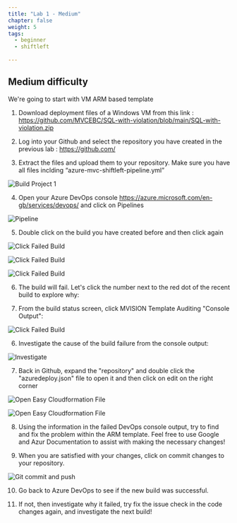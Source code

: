 ```yaml
---
title: "Lab 1 - Medium"
chapter: false
weight: 5
tags:
  - beginner
  - shiftleft
  
---
```

## Medium difficulty

We're going to start with VM ARM based template

1. Download deployment files of a Windows VM from this link :  https://github.com/MVCEBC/SQL-with-violation/blob/main/SQL-with-violation.zip

2. Log into your Github and select the repository you have created in the previous lab : https://github.com/

3. Extract the files and upload them to your repository. Make sure you have all files inclding “azure-mvc-shiftleft-pipeline.yml”

  ![Build Project 1](/images/mfe/arm-vm.png?classes=border,shadow)
  
4. Open your Azure DevOps console  https://azure.microsoft.com/en-gb/services/devops/  and click on Pipelines

  ![Pipeline](/images/mfe/pipeline.png?classes=border,shadow)
  
5. Double click on the build you have created before and then click again 

![Click Failed Build](/images/mfe/pipeline6.png?classes=border,shadow)

![Click Failed Build](/images/mfe/pipeline3.png?classes=border,shadow)

![Click Failed Build](/images/mfe/pipeline4.png?classes=border,shadow)
  
6. The build will fail.  Let's click the number next to the red dot of the recent build to explore why:

    
7. From the build status screen, click MVISION Template Auditing "Console Output":

 ![Click Failed Build](/images/mfe/pipeline5.png?classes=border,shadow)
  
6. Investigate the cause of the build failure from the console output:

  ![Investigate](/images/mfe/violation1.png?classes=border,shadow)
  
7. Back in Github, expand the "repository" and double click the "azuredeploy.json" file to open it and then click on edit on the right corner

  ![Open Easy Cloudformation File](/images/mfe/arm-failed.png?classes=border,shadow)
  
  ![Open Easy Cloudformation File](/images/mfe/git-edit.png?classes=border,shadow)
  
8. Using the information in the failed DevOps console output, try to find and fix the problem within the ARM template.  Feel free to use Google and Azur Documentation to assist with making the necessary changes! 

9. When you are satisfied with your changes, click on commit changes to your repository.

![Git commit and push](/images/mfe/commit-change.png?classes=border,shadow)

  
10. Go back to Azure DevOps to see if the new build was successful.

12. If not, then investigate why it failed, try fix the issue check in the code changes again, and investigate the next build!


